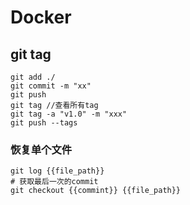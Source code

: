 # Docker

## git tag

````
git add ./
git commit -m "xx"
git push 
git tag //查看所有tag
git tag -a "v1.0" -m "xxx"
git push --tags
````

### 恢复单个文件

````
git log {{file_path}}
# 获取最后一次的commit
git checkout {{commint}} {{file_path}}
````



